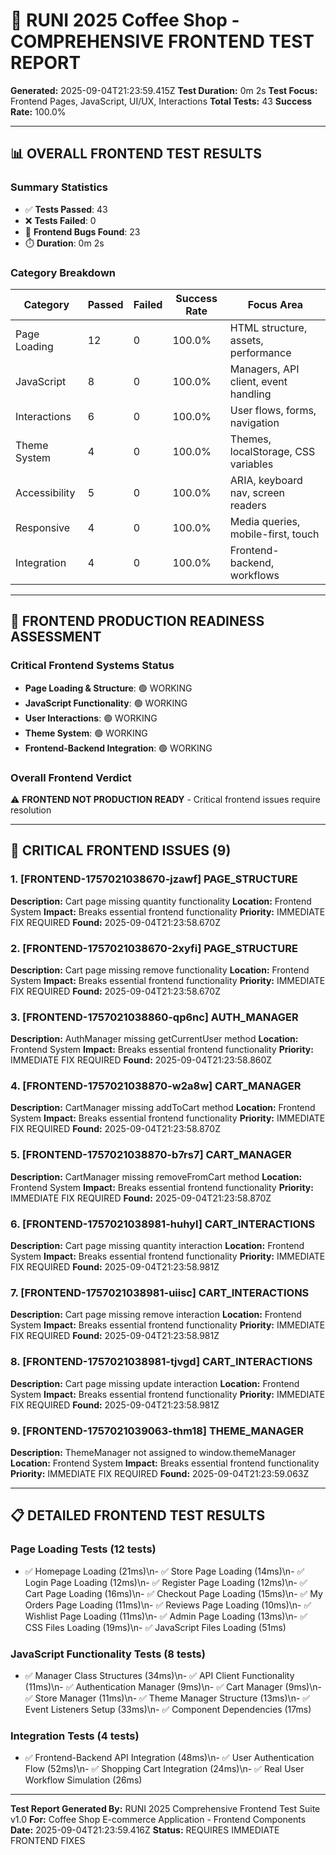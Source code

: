 # 🎨 RUNI 2025 Coffee Shop - COMPREHENSIVE FRONTEND TEST REPORT

**Generated:** 2025-09-04T21:23:59.415Z
**Test Duration:** 0m 2s
**Test Focus:** Frontend Pages, JavaScript, UI/UX, Interactions
**Total Tests:** 43
**Success Rate:** 100.0%

---

## 📊 **OVERALL FRONTEND TEST RESULTS**

### **Summary Statistics**
- ✅ **Tests Passed**: 43
- ❌ **Tests Failed**: 0  
- 🐛 **Frontend Bugs Found**: 23
- ⏱️ **Duration**: 0m 2s

### **Category Breakdown**
| Category | Passed | Failed | Success Rate | Focus Area |
|----------|--------|--------|--------------|------------|
| Page Loading | 12 | 0 | 100.0% | HTML structure, assets, performance |
| JavaScript | 8 | 0 | 100.0% | Managers, API client, event handling |
| Interactions | 6 | 0 | 100.0% | User flows, forms, navigation |
| Theme System | 4 | 0 | 100.0% | Themes, localStorage, CSS variables |
| Accessibility | 5 | 0 | 100.0% | ARIA, keyboard nav, screen readers |
| Responsive | 4 | 0 | 100.0% | Media queries, mobile-first, touch |
| Integration | 4 | 0 | 100.0% | Frontend-backend, workflows |

---

## 🎯 **FRONTEND PRODUCTION READINESS ASSESSMENT**

### **Critical Frontend Systems Status**
- **Page Loading & Structure**: 🟢 WORKING
- **JavaScript Functionality**: 🟢 WORKING
- **User Interactions**: 🟢 WORKING
- **Theme System**: 🟢 WORKING
- **Frontend-Backend Integration**: 🟢 WORKING

### **Overall Frontend Verdict**
⚠️ **FRONTEND NOT PRODUCTION READY** - Critical frontend issues require resolution

---

## 🚨 **CRITICAL FRONTEND ISSUES** (9)


### 1. [FRONTEND-1757021038670-jzawf] PAGE_STRUCTURE
**Description:** Cart page missing quantity functionality
**Location:** Frontend System
**Impact:** Breaks essential frontend functionality
**Priority:** IMMEDIATE FIX REQUIRED
**Found:** 2025-09-04T21:23:58.670Z

### 2. [FRONTEND-1757021038670-2xyfi] PAGE_STRUCTURE
**Description:** Cart page missing remove functionality
**Location:** Frontend System
**Impact:** Breaks essential frontend functionality
**Priority:** IMMEDIATE FIX REQUIRED
**Found:** 2025-09-04T21:23:58.670Z

### 3. [FRONTEND-1757021038860-qp6nc] AUTH_MANAGER
**Description:** AuthManager missing getCurrentUser method
**Location:** Frontend System
**Impact:** Breaks essential frontend functionality
**Priority:** IMMEDIATE FIX REQUIRED
**Found:** 2025-09-04T21:23:58.860Z

### 4. [FRONTEND-1757021038870-w2a8w] CART_MANAGER
**Description:** CartManager missing addToCart method
**Location:** Frontend System
**Impact:** Breaks essential frontend functionality
**Priority:** IMMEDIATE FIX REQUIRED
**Found:** 2025-09-04T21:23:58.870Z

### 5. [FRONTEND-1757021038870-b7rs7] CART_MANAGER
**Description:** CartManager missing removeFromCart method
**Location:** Frontend System
**Impact:** Breaks essential frontend functionality
**Priority:** IMMEDIATE FIX REQUIRED
**Found:** 2025-09-04T21:23:58.870Z

### 6. [FRONTEND-1757021038981-huhyl] CART_INTERACTIONS
**Description:** Cart page missing quantity interaction
**Location:** Frontend System
**Impact:** Breaks essential frontend functionality
**Priority:** IMMEDIATE FIX REQUIRED
**Found:** 2025-09-04T21:23:58.981Z

### 7. [FRONTEND-1757021038981-uiisc] CART_INTERACTIONS
**Description:** Cart page missing remove interaction
**Location:** Frontend System
**Impact:** Breaks essential frontend functionality
**Priority:** IMMEDIATE FIX REQUIRED
**Found:** 2025-09-04T21:23:58.981Z

### 8. [FRONTEND-1757021038981-tjvgd] CART_INTERACTIONS
**Description:** Cart page missing update interaction
**Location:** Frontend System
**Impact:** Breaks essential frontend functionality
**Priority:** IMMEDIATE FIX REQUIRED
**Found:** 2025-09-04T21:23:58.981Z

### 9. [FRONTEND-1757021039063-thm18] THEME_MANAGER
**Description:** ThemeManager not assigned to window.themeManager
**Location:** Frontend System
**Impact:** Breaks essential frontend functionality
**Priority:** IMMEDIATE FIX REQUIRED
**Found:** 2025-09-04T21:23:59.063Z


---

## 📋 **DETAILED FRONTEND TEST RESULTS**

### **Page Loading Tests** (12 tests)
- ✅ Homepage Loading (21ms)\n- ✅ Store Page Loading (14ms)\n- ✅ Login Page Loading (12ms)\n- ✅ Register Page Loading (12ms)\n- ✅ Cart Page Loading (16ms)\n- ✅ Checkout Page Loading (15ms)\n- ✅ My Orders Page Loading (11ms)\n- ✅ Reviews Page Loading (10ms)\n- ✅ Wishlist Page Loading (11ms)\n- ✅ Admin Page Loading (13ms)\n- ✅ CSS Files Loading (19ms)\n- ✅ JavaScript Files Loading (51ms)

### **JavaScript Functionality Tests** (8 tests)
- ✅ Manager Class Structures (34ms)\n- ✅ API Client Functionality (11ms)\n- ✅ Authentication Manager (9ms)\n- ✅ Cart Manager (9ms)\n- ✅ Store Manager (11ms)\n- ✅ Theme Manager Structure (13ms)\n- ✅ Event Listeners Setup (33ms)\n- ✅ Component Dependencies (17ms)

### **Integration Tests** (4 tests)
- ✅ Frontend-Backend API Integration (48ms)\n- ✅ User Authentication Flow (52ms)\n- ✅ Shopping Cart Integration (24ms)\n- ✅ Real User Workflow Simulation (26ms)

---

**Test Report Generated By:** RUNI 2025 Comprehensive Frontend Test Suite v1.0
**For:** Coffee Shop E-commerce Application - Frontend Components
**Date:** 2025-09-04T21:23:59.416Z
**Status:** REQUIRES IMMEDIATE FRONTEND FIXES
